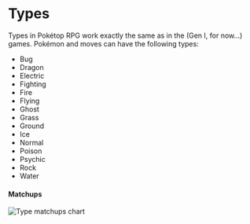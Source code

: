 # Types

Types in Pokétop RPG work exactly the same as in the (Gen I, for now...) games. Pokémon and moves can have the following types:

* Bug
* Dragon
* Electric
* Fighting
* Fire
* Flying
* Ghost
* Grass
* Ground
* Ice
* Normal
* Poison
* Psychic
* Rock
* Water

#### Matchups
![Type matchups chart](https://img.pokemondb.net/images/typechart-gen1.png)
